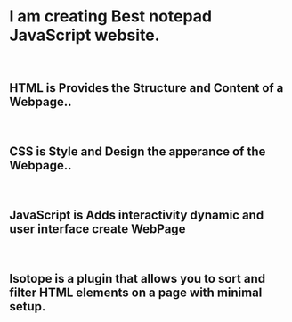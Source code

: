 # I am creating Best notepad JavaScript website.
<br>
<h2>HTML is Provides the Structure and Content of a Webpage..</h2>
<br>
<h2>CSS is Style and Design the apperance of the Webpage..</h2>
<br>
<h2>JavaScript is Adds interactivity dynamic and user interface create WebPage</h2>
<br>
<h2>Isotope is a plugin that allows you to sort and filter HTML elements on a page with minimal setup. </h2>
